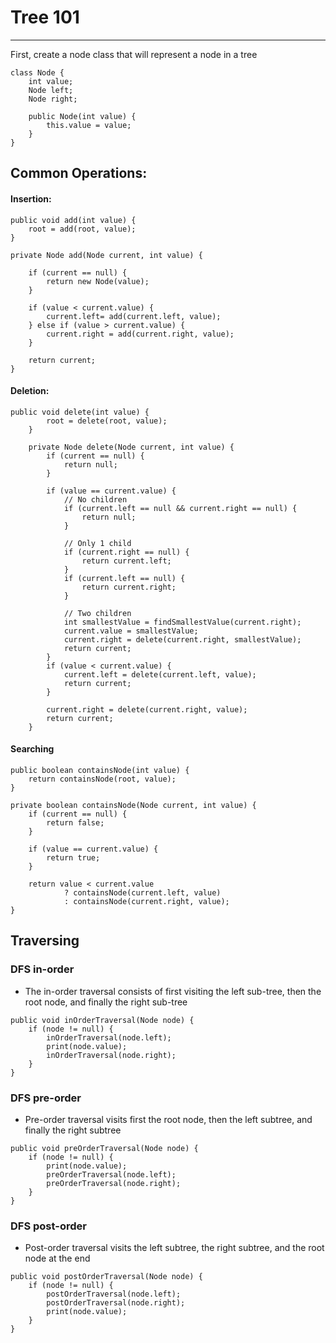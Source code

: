 # Tree 101
-----------

First, create a node class that will represent a node in a tree

```
class Node {
    int value;
    Node left;
    Node right;
 
    public Node(int value) {
        this.value = value;
    }
}
```

## Common Operations:

#### Insertion:

```
public void add(int value) {
    root = add(root, value);
}
 
private Node add(Node current, int value) {
 
    if (current == null) {
        return new Node(value);
    }
 
    if (value < current.value) {
        current.left= add(current.left, value);
    } else if (value > current.value) {
        current.right = add(current.right, value);
    }
 
    return current;
}
```


#### Deletion:


```
public void delete(int value) {
        root = delete(root, value);
    }
 
    private Node delete(Node current, int value) {
        if (current == null) {
            return null;
        }
 
        if (value == current.value) {
            // No children
            if (current.left == null && current.right == null) {
                return null;
            }
 
            // Only 1 child
            if (current.right == null) {
                return current.left;
            }
            if (current.left == null) {
                return current.right;
            }
 
            // Two children
            int smallestValue = findSmallestValue(current.right);
            current.value = smallestValue;
            current.right = delete(current.right, smallestValue);
            return current;
        }
        if (value < current.value) {
            current.left = delete(current.left, value);
            return current;
        }
 
        current.right = delete(current.right, value);
        return current;
    }
```

#### Searching

```
public boolean containsNode(int value) {
    return containsNode(root, value);
}
 
private boolean containsNode(Node current, int value) {
    if (current == null) {
        return false;
    }
 
    if (value == current.value) {
        return true;
    }
 
    return value < current.value
            ? containsNode(current.left, value)
            : containsNode(current.right, value);
}
```

## Traversing

### DFS in-order
-  The in-order traversal consists of first visiting the left sub-tree, then the root node, and finally the right sub-tree

```
public void inOrderTraversal(Node node) {
    if (node != null) {
        inOrderTraversal(node.left);
        print(node.value);
        inOrderTraversal(node.right);
    }
}
```

### DFS pre-order
-  Pre-order traversal visits first the root node, then the left subtree, and finally the right subtree

```
public void preOrderTraversal(Node node) {
    if (node != null) {
        print(node.value);
        preOrderTraversal(node.left);
        preOrderTraversal(node.right);
    }
}
```

### DFS post-order
-  Post-order traversal visits the left subtree, the right subtree, and the root node at the end

```
public void postOrderTraversal(Node node) {
    if (node != null) {
        postOrderTraversal(node.left);
        postOrderTraversal(node.right);
        print(node.value);
    }
}
```


